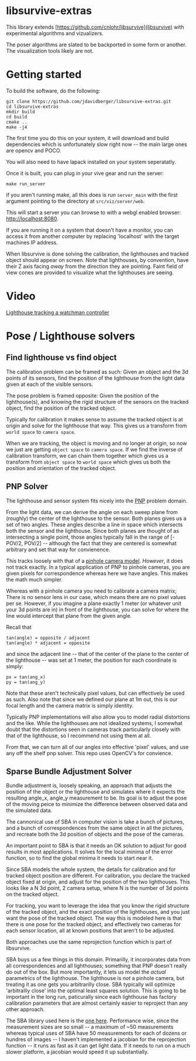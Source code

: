 # libsurvive-extras

This library extends [https://github.com/cnlohr/libsurvive](libsurvive) with experimental algorithms and vizualizers.

The poser algorithms are slated to be backported in some form or another. The visualization tools likely are not. 

# Getting started

To build the software, do the following:

```
git clone https://github.com/jdavidberger/libsurvive-extras.git
cd libsurvive-extras
mkdir build
cd build
cmake ..
make -j4
```

The first time you do this on your system, it will download and build dependencies which is unfortunately slow right now -- the main large ones are opencv and POCO.

You will also need to have lapack installed on your system seperatatly.

Once it is built, you can plug in your vive gear and run the server:

```
make run_server
```

if you aren't running make, all this does is run `server_main` with the first argument pointing to the directory at `src/viz/server/web`. 

This will start a server you can browse to with a webgl enabled browser: [http://localhost:8080](http://localhost:8080). 

If you are running it on a system that doesn't have a monitor, you can access it from another computer by replacing 'localhost' with the target machines IP address. 

When libsurvive is done solving the calibration, the lighthouses and tracked object should appear on screen. Note that lighthouses, by convention, have their Z axis facing _away_ from the direction they are pointing. Faint field of view cones are provided to visualize what the lighthouses are seeing.

# Video

[Lighthouse tracking a watchman controller](https://youtu.be/jPOV6_VuduI)

# Pose / Lighthouse solvers

## Find lighthouse vs find object

The calibration problem can be framed as such: Given an object and the 3d points of its sensors, find the position of the lighthouse from the light data given at each of the visible sensors. 

The pose problem is framed opposite: Given the position of the lighthouse(s), and knowing the rigid structure of the sensors on the tracked object, find the position of the tracked object. 

Typically for calibration it makes sense to assume the tracked object is at origin and solve for the lighthouse that way. This gives us a transform from `world space` to `camera space`. 

When we are tracking, the object is moving and no longer at origin, so now we just are getting `object space` to `camera space`. If we find the inverse of calibration transform, we can chain them together which gives us a transform from `object space` to `world space` which gives us both the position and orientation of the tracked object. 

## PNP Solver

The lighthouse and sensor system fits nicely into the [PNP](https://en.wikipedia.org/wiki/Perspective-n-Point) problem domain.

From the light data, we can derive the angle on each sweep plane from (roughly) the center of the lighthouse to the sensor. Both planes gives us a set of two angles. These angles describe a line in space which intersects both the sensor and the lighthouse. Since both planes are thought of as intersecting a single point, those angles typically fall in the range of [-POV/2, POV/2] -- although the fact that they are centered is somewhat arbitrary and set that way for convienence. 

This tracks loosely with that of a [pinhole camera model](https://docs.opencv.org/2.4/modules/calib3d/doc/camera_calibration_and_3d_reconstruction.html). *However*, it does not track exactly. In a typical application of PNP to pinhole cameras, you are given pixels for correspondence whereas here we have angles. This makes the math much simpler. 

Whereas with a pinhole camera you need to calibrate a camera matrix; There is no sensor lens in our case, which means there are no pixel values per se. However, if you imagine a plane exactly 1 meter (or whatever unit your 3d points are in) in front of the lighthouse, you can solve for where the line would intercept that plane from the given angle. 

Recall that 

```
tan(angle) = opposite / adjacent
tan(angle) * adjacent = opposite 
```

and since the adjacent line -- that of the center of the plane to the center of the lighthouse -- was set at 1 meter, the position for each coordinate is simply:

```
px = tan(ang_x)
py = tan(ang_y)
```

Note that these aren't technically pixel values, but can effectively be used as such. Also note that since we defined our plane at 1m out, this is our focal length and the camera matrix is simply identity. 

Typically PNP implementations will also allow you to model radial distortions and the like. While the lighthouses are not idealized systems, I somewhat doubt that the distortions seen in cameras track particularly closely with that of the lighthouse, so I recommend not using them at all.

From that, we can turn all of our angles into effective 'pixel' values, and use any off the shelf pnp solver. This repo uses OpenCV's for convience. 

## Sparse Bundle Adjustment Solver

Bundle adjustment is, loosely speaking, an approach that adjusts the position of the object or the lighthouse and simulates where it expects the resulting angle_x, angle_y measurement to be. Its goal is to adjust the pose of the moving peice to minimize the difference between observed data and the simulated data. 

The cannonical use of SBA in computer vision is take a bunch of pictures, and a bunch of correspondences from the same object in all the pictures, and recreate both the 3d position of objects and the pose of the cameras. 

An important point to SBA is that it needs an OK solution to adjust for good results in most applications. It solves for the local minima of the error function, so to find the global minima it needs to start near it. 

Since SBA models the whole system, the details for calibration and for tracked object position are different. For calibration, you declare the tracked object fixed at origin, and adjust for the position of the two lighthouses. This looks like a N 3d point, 2 camera setup, where N is the number of 3d points on the tracked object.

For tracking, you want to leverage the idea that you know the rigid structure of the tracked object, and the exact position of the lighthouses, and you just want the pose of the tracked object. The way this is modeled here is that there is one pose for the tracked object, and effectively two cameras for each sensor location, all at known positions that aren't to be adjusted. 

Both approaches use the same reprojection function which is part of libsurvive.

SBA buys us a few things in this domain. Primarilly, it incorporates data from all correspondences and all lighthouses; something that PNP doesn't really do out of the box. But more importantly, it lets us model the _actual_ parametrics of the lighthouse. The lighthouse is _not_ a pinhole camera, but treating it as one gets you arbitrarilly close. SBA typically will optimize 'arbitrailly close' into the optimal least squares solution. This is going to be important in the long run, paticurally since each lighthouse has factory calibration parameters that are almost certainly easier to reproject than any other approach. 

The SBA library used here is the [one here](http://users.ics.forth.gr/~lourakis/sba/). Performance wise, since the measurement sizes are so small -- a maximum of ~50 measurements whereas typical uses of SBA have 50 measurements for each of dozens or hundres of images -- I haven't implemented a jacobian for the reprojection function -- it runs as fast as it can get light data. If it needs to run on a much slower platform, a jacobian would speed it up substantially. 
